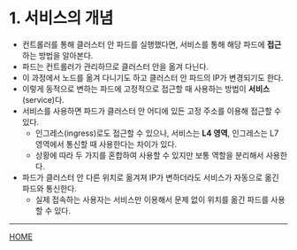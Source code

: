# 1. 서비스의 개념

- 컨트롤러를 통해 클러스터 안 파드를 실행했다면, 서비스를 통해 해당 파드에 **접근**하는 방법을 알아본다.
- 파드는 컨트롤러가 관리하므로 클러스터 안을 옮겨 다닌다.
- 이 과정에서 노드를 옮겨 다니기도 하고 클러스터 안 파드의 IP가 변경되기도 한다.
- 이렇게 동적으로 변하는 파드에 고정적으로 접근할 때 사용하는 방법이 **서비스**(service)다.
- 서비스를 사용하면 파드가 클러스터 안 어디에 있든 고정 주소를 이용해 접근할 수 있다.
    - 인그레스(ingress)로도 접근할 수 있으나, 서비스는 **L4 영역**, 인그레스는 L7 영역에서 통신할 때 사용한다는 차이가 있다.
    - 상황에 따라 두 가지를 혼합하여 사용할 수 있지만 보통 역할을 분리해서 사용한다.
- 파드가 클러스터 안 다른 위치로 옮겨져 IP가 변하더라도 서비스가 자동으로 옮긴 파드와 통신한다.
    - 실제 접속하는 사용자는 서비스만 이용해서 문제 없이 위치를 옮긴 파드를 사용할 수 있다.

-----
[HOME](./index.md)
